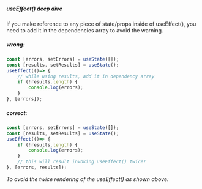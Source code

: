 ##### useEffect() deep dive 

If you make reference to any piece of state/props inside of useEffect(), you need to add it in
the dependencies array to avoid the warning.

##### wrong:
```javascript
const [errors, setErrors] = useState([]);
const [results, setResults] = useState();
useEffect(()=> {
    // while using results, add it in dependency array
    if (!results.length) {
        console.log(errors);
    }
}, [errors]);
```

##### correct: 
```javascript
const [errors, setErrors] = useState([]);
const [results, setResults] = useState();
useEffect(()=> {
    if (!results.length) {
        console.log(errors);
    }
    // this will result invoking useEffect() twice!
}, [errors, results]);
```

*To avoid the twice rendering of the useEffect() as shown above:* 


